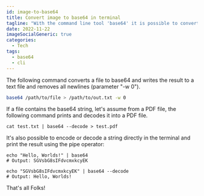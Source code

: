 ```yaml
---
id: image-to-base64
title: Convert image to base64 in terminal
tagline: "With the command line tool 'base64' it is possible to convert images to base64 strings."
date: 2022-11-22
imageSocialGeneric: true
categories:
  - Tech
tags:
  - base64
  - cli
---
```


The following command converts a file to base64 and writes the result to a text file and removes all newlines (parameter "-w 0").

```bash
base64 /path/to/file > /path/to/out.txt -w 0
```

If a file contains the base64 string, let's assume from a PDF file, the following command prints and decodes it into a PDF file.

```shell
cat test.txt | base64 --decode > test.pdf
```

It's also possible to encode or decode a string directly in the terminal and print the result using the pipe operator:

```shell
echo "Hello, Worlds!" | base64
# Output: SGVsbG8sIFdvcmxkcyEK

echo "SGVsbG8sIFdvcmxkcyEK" | base64 --decode
# Output: Hello, Worlds!
```

That's all Folks!
